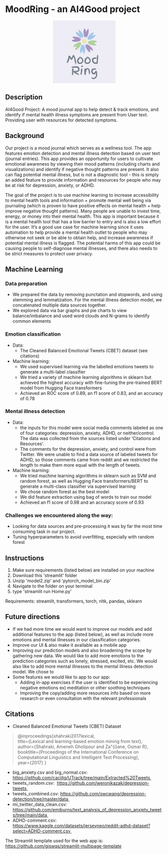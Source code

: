 # MoodRing - an AI4Good project


<p align="center">
  <img 
    src="https://github.com/mahimadhawan/AI4GoodProject/blob/main/logo.png?raw=true"
  >
</p>



##
## Description
AI4Good Project: A mood journal app to help detect & track emotions, and identify if mental health illness symptoms are present from User text. Providing user with resources for detected symptoms.


## Background
Our project is a mood journal which serves as a wellness tool. The app features emotion detection and mental illness detection based on user text (journal entries). This app provides an opportunity for users to cultivate emotional awareness by viewing their mood patterns (including charts and visualizations) and identify if negative thought patterns are present. It also can flag potential mental illness, but is not a diagnostic tool - this is simply an added feature to provide information and resources for people who may be at risk for depression, anxiety, or ADHD.

The goal of the project is to use machine learning to increase accessibility to mental health tools and information + promote mental well being via journaling (which is proven to have positive effects on mental health + help improve negative thought patterns). Many people are unable to invest time, energy, or money into their mental health. This app is important because it is a mental health tool that has a low barrier to entry and is also a low effort for the user. It’s a good use case for machine learning since it uses automation to help provide a mental health outlet to people who may otherwise not seek or be able to obtain help, and increase awareness if potential mental illness is flagged. The potential harms of this app could be causing people to self-diagnose mental illnesses, and there also needs to be strict measures to protect user privacy.


## Machine Learning

### Data preparation
* We prepared the data by removing punctation and stopwords, and using stemming and lemmatization. For the mental illness detection model, we concatenated multiple data sources together.
* We explored data via bar graphs and pie charts to view balance/imbalance and used word clouds and N-grams to identify common elements


### Emotion classification
* Data:
    * The Cleaned Balanced Emotional Tweets (CBET) dataset (see citations)
* Machine learning:
    * We used supervised learning via the labelled emotions tweets to generate a multi-label classifier
    * We tried a variety of machine learning algorithms in sklearn but achieved the highest accuracy with fine-tuning the pre-trained BERT model from Hugging Face transformers
    * Achieved an ROC score of 0.89, an f1 score of 0.83, and an accuracy of 0.78


### Mental illness detection
* Data: 
    * the inputs for this model were social media comments labeled as one of four categories: depression, anxiety, ADHD, or neither/control. The data was collected from the sources listed under ‘Citations and Resources’. 
    * The comments for the depression, anxiety, and control were from Twitter. We were unable to find a data source of labeled tweets for ADHD, so those comments came from reddit and we restricted the length to make them more equal with the length of tweets.
* Machine learning:
    * We tried machine learning algorithms in sklearn such as SVM and random forest, as well as Hugging Face transformers/BERT to generate a multi-class classifier via supervised learning
    * We chose random forest as the best model
    * We did feature extraction using bag of words to train our model
    * Achieved an f1 score of 0.98 and an accuracy score of 0.93

### Challenges we encountered along the way:
* Looking for data sources and pre-processing it was by far the most time consuming task in our project.
* Tuning hyperparameters to avoid overfitting, especially with random forest

## Instructions
1) Make sure requirements (listed below) are installed on your machine
2) Download this 'streamlit' folder
3) Unzip 'model2.zip' and 'pytorch_model_bin.zip'
4) Navigate to the folder on your terminal
5) type 'streamlit run Home.py'

Requirements: streamlit, transformers, torch, nltk, pandas, sklearn


## Future directions
* If we had more time we would want to improve our models and add additional features to the app (listed below), as well as include more emotions and mental illnesses in our classification categories.
* Improve our UI & also make it available as a mobile app
* Improving our prediction models and also broadening the scope by gathering new data. We would like to add more emotions to the prediction categories such as lonely, stressed, excited, etc. We would also like to add more mental illnesses to the mental illness detection model. We chose to 
* Some features we would like to app to our app:
    * Adding in-app exercises if the user is identified to be experiencing negative emotions ex) meditation or other soothing techniques
    * Improving the copy/adding more resources info based on more research or even consultation with the relevant professionals 




## Citations

* Cleaned Balanced Emotional Tweets (CBET) Dataset

> @inproceedings{shahraki2017lexical,  
> title={Lexical and learning-based emotion mining from text},  
> author={Shahraki, Ameneh Gholipour and Za\"{i}ane, Osmar R},  
> booktitle={Proceedings of the International Conference on Computational Linguistics and Intelligent Text Processing},  
> year={2017}
> }

* big_anxiety.csv and big_normal.csv: https://github.com/caciitg/UTrack/tree/main/Extracted%20Tweets 
* tweets_random.csv:  https://github.com/weronikazak/depression-tweets 
* tweets_combined.csv: https://github.com/swcwang/depression-detection/tree/master/data 
* mi_twitter_data_clean.csv: https://github.com/emiburns/text_analysis_of_depression_anxiety_tweets/tree/main/data 
* ADHD-comment.csv: https://www.kaggle.com/datasets/jerseyneo/reddit-adhd-dataset?select=ADHD-comment.csv 

The Streamlit template used for the web app is: https://github.com/giswqs/streamlit-multipage-template


